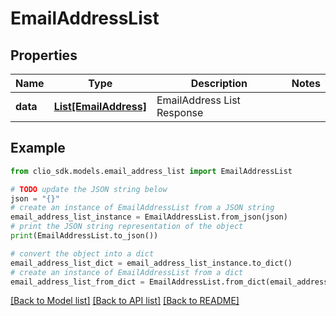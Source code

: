 # EmailAddressList


## Properties

Name | Type | Description | Notes
------------ | ------------- | ------------- | -------------
**data** | [**List[EmailAddress]**](EmailAddress.md) | EmailAddress List Response | 

## Example

```python
from clio_sdk.models.email_address_list import EmailAddressList

# TODO update the JSON string below
json = "{}"
# create an instance of EmailAddressList from a JSON string
email_address_list_instance = EmailAddressList.from_json(json)
# print the JSON string representation of the object
print(EmailAddressList.to_json())

# convert the object into a dict
email_address_list_dict = email_address_list_instance.to_dict()
# create an instance of EmailAddressList from a dict
email_address_list_from_dict = EmailAddressList.from_dict(email_address_list_dict)
```
[[Back to Model list]](../README.md#documentation-for-models) [[Back to API list]](../README.md#documentation-for-api-endpoints) [[Back to README]](../README.md)



